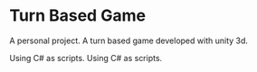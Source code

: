 # Turn Based Game

A personal project. A turn based game developed with unity 3d.

Using C# as scripts.
Using C# as scripts.
